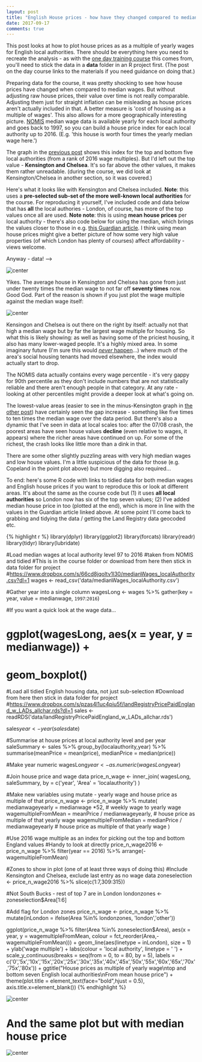 ```yaml
---
layout: post
title: "English House prices - how have they changed compared to median wages"
date: 2017-09-17
comments: true
---
```







This post looks at how to plot house prices as as a multiple of yearly wages for English local authorities. There should be everything here you need to recreate the analysis - as with the [one day training course](http://danolner.github.io/2017/09/Learn_ggplot_and_R_using_English_house_price_and_wage_data) this comes from, you'll need to stick the data in a **data** folder in an R project first. (The post on the day course links to the materials if you need guidance on doing that.)

Preparing data for the course, it was pretty shocking to see how house prices have changed when compared to median wages. But without adjusting raw house prices, their value over time is not really comparable. Adjusting them just for straight inflation can be misleading as house prices aren't actually included in that. A better measure is 'cost of housing as a multiple of wages'. This also allows for a more geographically interesting picture. [NOMIS](https://www.nomisweb.co.uk/) median wage data is available yearly for each local authority and goes back to 1997, so you can build a house price index for each local authority up to 2016. (E.g. 'this house is worth four times the yearly median wage here.')

The graph in the [previous post](http://danolner.github.io/2017/09/Learn_ggplot_and_R_using_English_house_price_and_wage_data) shows this index for the top and bottom five local authorities (from a rank of 2016 wage multiples). But I'd left out the top value - **Kensington and Chelsea**. It's so far above the other values, it makes them rather unreadable. (during the course, we did look at Kensington/Chelsea in another section, so it was covered.)

Here's what it looks like with Kensington and Chelsea included. **Note**: this uses a **pre-selected sub-set of the more well-known local authorities** for the course. For reproducing it yourself,  I've included code and data below that has **all** the local authories - London, of course, has more of the top values once all are used. **Note note**: this is using **mean house prices** per local authority - there's also code below for using the median, which brings the values closer to those in e.g. [this Guardian article](https://www.theguardian.com/money/2017/mar/17/average-house-price-times-annual-salary-official-figures-ons). I think using mean house prices might give a better picture of how some very high value properties (of which London has plenty of courses) affect affordability - views welcome.

Anyway - data! -->

![center](http://danolner.github.io/figs/housePriceWageMultiple/unnamed-chunk-2-1.png)

Yikes. The average house in Kensington and Chelsea has gone from just under twenty times the median wage to not far off **seventy times** now. Good God. Part of the reason is shown if you just plot the wage multiple against the median wage itself:

![center](http://danolner.github.io/figs/housePriceWageMultiple/unnamed-chunk-3-1.png)

Kensingon and Chelsea is out there on the right by itself: actually not that high a median wage but by far the largest wage multiple for housing. So what this is likely showing: as well as having some of the priciest housing, it also has many lower-waged people. It's a highly mixed area. In some imaginary future (I'm sure this would [*never* happen](http://www.mirror.co.uk/news/uk-news/social-cleansing-one-londons-richest-9632220)...) where much of the area's social housing tenants had moved elsewhere, the index would actually start to drop.

The NOMIS data actually contains every wage percentile - it's very gappy for 90th percentile as they don't include numbers that are not statistically reliable and there aren't enough people in that category. At any rate - looking at other percentiles might provide a deeper look at what's going on.

The lowest-value areas (easier to see in the minus-Kensington graph in [the other post](http://danolner.github.io/2017/09/Learn_ggplot_and_R_using_English_house_price_and_wage_data)) have certainly seen the gap increase - something like five times to ten times the median wage over the data period. But there's also a dynamic that I've seen in data at local scales too: after the 07/08 crash, the poorest areas have seen house values **decline** (even relative to wages, it appears) where the richer areas have continued on up. For some of the richest, the crash looks like little more than a dink in that.

There are some other slightly puzzling areas with very high median wages and low house values. I'm a little suspicious of the data for those (e.g. Copeland in the point plot above) but more digging also required...

To end: here's some R code with links to tidied data for both median wages and English house prices if you want to reproduce this or look at different areas. It's about the same as the course code but (1) it uses **all local authorities** so London now has six of the top seven values; (2) I've added median house price in too (plotted at the end), which is more in line with the values in the Guardian article linked above. At some point I'll come back to grabbing and tidying the data / getting the Land Registry data geocoded etc. 


{% highlight r %}
library(dplyr)
library(ggplot2)
library(forcats)
library(readr)
library(tidyr)
library(lubridate)

#Load median wages at local authority level 97 to 2016
#taken from NOMIS and tidied
#This is in the course folder or download from here then stick in data folder for project
#https://www.dropbox.com/s/66cd8jqoltv1l30/medianWages_localAuthority.csv?dl=1
wages <- read_csv('data/medianWages_localAuthority.csv')

#Gather year into a single column
wagesLong <- wages %>% 
  gather(key = year, value = medianwage, `1997`:`2016`)

#If you want a quick look at the wage data...
# ggplot(wagesLong, aes(x = year, y = medianwage)) +
#   geom_boxplot()

#Load all tidied English housing data, not just sub-selection
#Download from here then stick in data folder for project
#https://www.dropbox.com/s/pzas4l1uc4piu5f/landRegistryPricePaidEngland_w_LADs_allchar.rds?dl=1
sales <- readRDS('data/landRegistryPricePaidEngland_w_LADs_allchar.rds')

sales$year <- year(sales$date)

#Summarise at house prices at local authority level and per year
saleSummary <- sales %>% 
  group_by(localauthority,year) %>% 
  summarise(meanPrice = mean(price),
            medianPrice = median(price))

#Make year numeric
wagesLong$year <- as.numeric(wagesLong$year)

#Join house price and wage data
price_n_wage <- inner_join(
  wagesLong,
  saleSummary,
  by = c('year', 'Area' = 'localauthority')
)

#Make new variables using mutate - yearly wage and house price as multiple of that
price_n_wage <- price_n_wage %>% 
  mutate(
    medianwageyearly = medianwage *52, # weekly wage to yearly wage
    wagemultipleFromMean = meanPrice / medianwageyearly, # house price as multiple of that yearly wage
    wagemultipleFromMedian = medianPrice / medianwageyearly # house price as multiple of that yearly wage
    )

#Use 2016 wage multiple as an index for picking out the top and bottom England values
#Handy to look at directly
price_n_wage2016 <- price_n_wage %>% 
  filter(year == 2016) %>% 
  arrange(-wagemultipleFromMean)

#Zones to show in plot (one of at least three ways of doing this)
#Include Kensington and Chelsea, exclude last entry as no wage data 
zoneselection <- price_n_wage2016 %>% slice(c(1:7,309:315))

#Not South Bucks - rest of top 7 are in London
londonzones <- zoneselection$Area[1:6]

#Add flag for London zones
price_n_wage <- price_n_wage %>% 
  mutate(inLondon = ifelse(Area %in% londonzones, 'london','other'))

ggplot(price_n_wage %>% filter(Area %in% zoneselection$Area), 
       aes(x = year, y = wagemultipleFromMean, colour = fct_reorder(Area,-wagemultipleFromMean))) +
  geom_line(aes(linetype = inLondon), size = 1) +
  ylab('wage multiple') +
  labs(colour = 'local authority', linetype = ' ') +
  scale_y_continuous(breaks = seq(from = 0, to = 80, by = 5),
  labels = c('0','5x','10x','15x','20x','25x','30x','35x','40x','45x','50x','55x','60x','65x','70x','75x','80x')) +
  ggtitle("House prices as multiple of yearly wage\ntop and bottom seven English local authorities\nFrom mean house price") +
  theme(plot.title = element_text(face="bold",hjust = 0.5),
        axis.title.x=element_blank())
{% endhighlight %}

![center](http://danolner.github.io/figs/housePriceWageMultiple/unnamed-chunk-4-1.png)

# And the same plot but with median house price

![center](http://danolner.github.io/figs/housePriceWageMultiple/unnamed-chunk-5-1.png)






